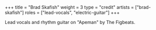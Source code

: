 +++
title = "Brad Skafish"
weight = 3
type = "credit"
artists = ["brad-skafish"]
roles = ["lead-vocals", "electric-guitar"]
+++

Lead vocals and rhythm guitar on "Apeman" by The Figbeats.
